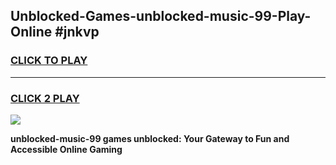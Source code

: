 
## Unblocked-Games-unblocked-music-99-Play-Online #jnkvp
<h3>
<a href="https://news.freeplayer.one?title=unblocked-music-99&ref=3">CLICK TO PLAY</a></h3>
<hr>

<h3>
<a href="https://news.freeplayer.one?title=unblocked-music-99&ref=3">CLICK 2 PLAY</a>
  
</h3>

<a href="https://news.freeplayer.one?title=unblocked-music-99&ref=3"><img src="https://clearcache.store/games.png"></a>


**unblocked-music-99 games unblocked: Your Gateway to Fun and Accessible Online Gaming**
